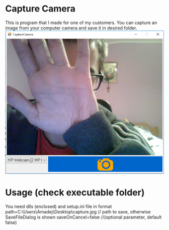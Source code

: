 Capture Camera
=
This is program that I made for one of my customers. You can capture an image from your computer camera and save it in desired folder.
![UI](/screenshots/screenshot1.png?raw=true "UI")

Usage (check executable folder)
=
You need dlls (enclosed) and setup.ini file in format
path=C:\Users\Amadej\Desktop\capture.jpg // path to save, otherwise SaveFileDialog is shown
saveOnCancel=false //(optional parameter, default false)